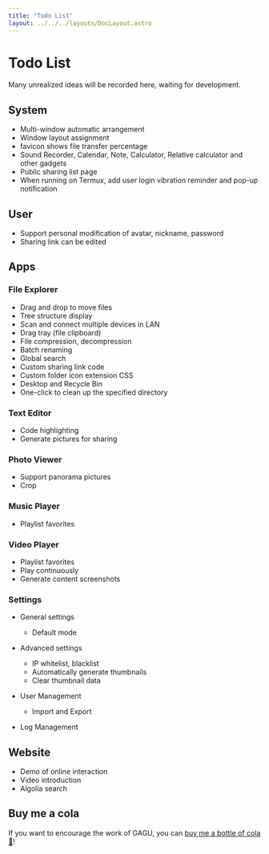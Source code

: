 ```yaml
---
title: "Todo List"
layout: ../../../layouts/DocLayout.astro
---
```


# Todo List

Many unrealized ideas will be recorded here, waiting for development.

## System

- Multi-window automatic arrangement
- Window layout assignment
- favicon shows file transfer percentage
- Sound Recorder, Calendar, Note, Calculator, Relative calculator and other gadgets
- Public sharing list page
- When running on Termux, add user login vibration reminder and pop-up notification

## User

- Support personal modification of avatar, nickname, password
- Sharing link can be edited

## Apps

### File Explorer

- Drag and drop to move files
- Tree structure display
- Scan and connect multiple devices in LAN
- Drag tray (file clipboard)
- File compression, decompression
- Batch renaming
- Global search
- Custom sharing link code
- Custom folder icon extension CSS
- Desktop and Recycle Bin
- One-click to clean up the specified directory

### Text Editor

- Code highlighting
- Generate pictures for sharing

### Photo Viewer

- Support panorama pictures
- Crop

### Music Player

- Playlist favorites

### Video Player

- Playlist favorites
- Play continuously
- Generate content screenshots

### Settings

- General settings
   - Default mode

- Advanced settings
   - IP whitelist, blacklist
   - Automatically generate thumbnails
   - Clear thumbnail data

- User Management
   - Import and Export

- Log Management

## Website

- Demo of online interaction
- Video introduction
- Algolia search

## Buy me a cola

If you want to encourage the work of GAGU, you can [buy me a bottle of cola 🥤](https://jisuowei.com/cola?from=gagu)!
